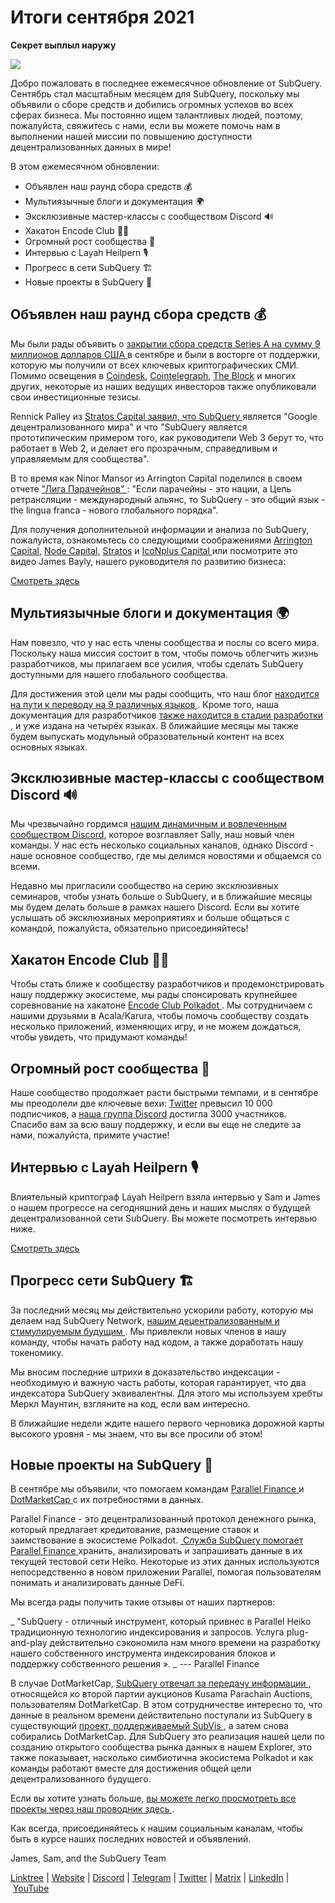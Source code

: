 # Итоги сентября 2021

**Секрет выплыл наружу**

![](https://miro.medium.com/max/700/1*nU7PnYFMR6MMBfccYE_Ujg.png)

Добро пожаловать в последнее ежемесячное обновление от SubQuery. Сентябрь стал масштабным месяцем для SubQuery, поскольку мы объявили о сборе средств и добились огромных успехов во всех сферах бизнеса. Мы постоянно ищем талантливых людей, поэтому, пожалуйста, свяжитесь с нами, если вы можете помочь нам в выполнении нашей миссии по повышению доступности децентрализованных данных в мире!

В этом ежемесячном обновлении:

- Объявлен наш раунд сбора средств 💰
- Мультиязычные блоги и документация 🌍
- Эксклюзивные мастер-классы с сообществом Discord 🔊
- Хакатон Encode Club 👩‍🎓
- Огромный рост сообщества 🚀
- Интервью с Layah Heilpern 🎙
- Прогресс в сети SubQuery 🏗
- Новые проекты в SubQuery 🤝

## Объявлен наш раунд сбора средств 💰

Мы были рады объявить о [ закрытии сбора средств Series A на сумму 9 миллионов долларов США ](https://subquery.medium.com/series-a-1abed6c1c2af) в сентябре и были в восторге от поддержки, которую мы получили от всех ключевых криптографических СМИ. Помимо освещения в [Coindesk](https://www.coindesk.com/business/2021/09/08/subquery-gets-9m-in-series-a-to-improve-access-to-blockchain-data-on-polkadot/), [Cointelegraph](https://cointelegraph.com/news/subquery-raises-9m-for-polkadot-data-protocol), [The Block](https://www.theblockcrypto.com/post/116915/subquery-indexing-protocol-polkadot-funding-saft) и многих других, некоторые из наших ведущих инвесторов также опубликовали свои инвестиционные тезисы.

Rennick Palley из [ Stratos Capital заявил, что SubQuery ](https://medium.com/stratos-technologies/the-google-of-the-decentralized-world-our-investment-in-subquery-e6e7d949b00a) является "Google децентрализованного мира" и что "SubQuery является прототипическим примером того, как руководители Web 3 берут то, что работает в Web 2, и делает его прозрачным, справедливым и управляемым для сообщества".

В то время как Ninor Mansor из Arrington Capital поделился в своем отчете [ "Лига Парачейнов" ](https://arringtonxrpcapital.com/2021/09/17/the-league-of-parachains-polkadot/): "Если парачейны - это нации, а Цепь ретрансляции - международный альянс, то SubQuery - это общий язык - the lingua franca - нового глобального порядка".

Для получения дополнительной информации и анализа по SubQuery, пожалуйста, ознакомьтесь со следующими соображениями [Arrington Capital](https://arringtonxrpcapital.com/2021/09/08/building-the-multi-chain-world-announcing-our-investment-into-subquery/), [Node Capital](https://www.node.capital/blog-posts/a-subquery-to-supercharge-your-insights), [Stratos](https://medium.com/stratos-technologies/the-google-of-the-decentralized-world-our-investment-in-subquery-e6e7d949b00a) и [ IcoNplus Capital ](https://medium.com/@iconpluscapital/understanding-the-aggregation-of-data-in-subquery-network-investment-thesis-90fe8f6b7abe) или посмотрите это видео James Bayly, нашего руководителя по развитию бизнеса:

[Смотреть здесь](https://youtu.be/NRn3E-ERIds)

## Мультиязычные блоги и документация 🌍

Нам повезло, что у нас есть члены сообщества и послы со всего мира. Поскольку наша миссия состоит в том, чтобы помочь облегчить жизнь разработчиков, мы прилагаем все усилия, чтобы сделать SubQuery доступными для нашего глобального сообщества.

Для достижения этой цели мы рады сообщить, что наш блог [ находится на пути к переводу на 9 различных языков ](https://blog.subquery.network/). Кроме того, наша документация для разработчиков [ также находится в стадии разработки ](https://doc.subquery.network/), и уже издана на четырёх языках. В ближайшие месяцы мы также будем выпускать модульный образовательный контент на всех основных языках.

## Эксклюзивные мастер-классы с сообществом Discord 🔊

Мы чрезвычайно гордимся [ нашим динамичным и вовлеченным сообществом Discord](https://discord.com/invite/subquery), которое возглавляет Sally, наш новый член команды. У нас есть несколько социальных каналов, однако Discord - наше основное сообщество, где мы делимся новостями и общаемся со всеми.

Недавно мы пригласили сообщество на серию эксклюзивных семинаров, чтобы узнать больше о SubQuery, и в ближайшие месяцы мы будем делать больше в рамках нашего Discord. Если вы хотите услышать об эксклюзивных мероприятиях и больше общаться с командой, пожалуйста, обязательно присоединяйтесь!

## Хакатон Encode Club 👩‍🎓

Чтобы стать ближе к сообществу разработчиков и продемонстрировать нашу поддержку экосистеме, мы рады спонсировать крупнейшее соревнование на хакатоне [ Encode Club Polkadot ](https://medium.com/encode-club/polkadot-hack-challenges-7cfeba1a4c0e). Мы сотрудничаем с нашими друзьями в Acala/Karura, чтобы помочь сообществу создать несколько приложений, изменяющих игру, и не можем дождаться, чтобы увидеть, что придумают команды!

## Огромный рост сообщества 🚀

Наше сообщество продолжает расти быстрыми темпами, и в сентябре мы преодолели две ключевые вехи: [ Twitter](https://twitter.com/SubQueryNetwork) превысил 10 000 подписчиков, а [ наша группа Discord](https://discord.com/invite/subquery) достигла 3000 участников. Спасибо вам за всю вашу поддержку, и если вы еще не следите за нами, пожалуйста, примите участие!

## Интервью с Layah Heilpern 🎙

Влиятельный криптограф Layah Heilpern взяла интервью у Sam и James о нашем прогрессе на сегодняшний день и наших мыслях о будущей децентрализованной сети SubQuery. Вы можете посмотреть интервью ниже.

[Смотреть здесь](https://youtu.be/WApnpFjEofg)

## Прогресс сети SubQuery 🏗

За последний месяц мы действительно ускорили работу, которую мы делаем над SubQuery Network, [ нашим децентрализованным и стимулируемым будущим ](https://subquery.medium.com/the-subquery-network-a-summary-46cde0acb010). Мы привлекли новых членов в нашу команду, чтобы начать работу над кодом, а также доработать нашу токеномику.

Мы вносим последние штрихи в доказательство индексации - необходимую и важную часть работы, которая гарантирует, что два индексатора SubQuery эквивалентны. Для этого мы используем хребты Меркл Маунтин, взгляните на код, если вам интересно.

В ближайшие недели ждите нашего первого черновика дорожной карты высокого уровня - мы знаем, что вы все просили об этом!

## Новые проекты на SubQuery 🤝

В сентябре мы объявили, что помогаем командам [ Parallel Finance ](https://parallel.fi/) и [ DotMarketCap ](http://www.dotmarketcap.com/) с их потребностями в данных.

Parallel Finance - это децентрализованный протокол денежного рынка, который предлагает кредитование, размещение ставок и заимствование в экосистеме Polkadot. [ Служба SubQuery помогает Parallel Finance ](https://subquery.medium.com/parallel-finance-is-creating-the-next-defi-platform-using-subquery-6fc1e366985a) хранить, анализировать и запрашивать данные в их текущей тестовой сети Heiko. Некоторые из этих данных используются непосредственно в новом приложении Parallel, помогая пользователям понимать и анализировать данные DeFi.

Мы всегда рады получить такие отзывы от наших партнеров:

_ "SubQuery - отличный инструмент, который привнес в Parallel Heiko традиционную технологию индексирования и запросов. Услуга plug-and-play действительно сэкономила нам много времени на разработку нашего собственного инструмента индексирования блоков и поддержку собственного решения ». _ --- Parallel Finance

В случае DotMarketCap, [ SubQuery отвечал за передачу информации ](https://subquery.medium.com/dotmarketcap-2-0-launches-with-support-from-subquery-and-subvis-ef85b5e0ee31), относящейся ко второй партии аукционов Kusama Parachain Auctions, пользователям DotMarketCap. В этом сотрудничестве интересно то, что данные в реальном времени действительно поступали из SubQuery в существующий [ проект, поддерживаемый SubVis ](https://explorer.subquery.network/subquery/subvis-io/kusama-auction), а затем снова собирались DotMarketCap. Для SubQuery это реализация нашей цели по созданию открытого сообщества рынка данных в нашем Explorer, это также показывает, насколько симбиотична экосистема Polkadot и как команды работают вместе для достижения общей цели децентрализованного будущего.

Если вы хотите узнать больше, [ вы можете легко просмотреть все проекты через наш проводник здесь ](https://explorer.subquery.network/).

Как всегда, присоединяйтесь к нашим социальным каналам, чтобы быть в курсе наших последних новостей и объявлений.

James, Sam, and the SubQuery Team

[Linktree](https://linktr.ee/subquerynetwork) | [Website](https://subquery.network/) | [Discord](https://discord.com/invite/78zg8aBSMG) | [Telegram](https://t.me/subquerynetwork) | [Twitter](https://twitter.com/subquerynetwork) | [Matrix](https://matrix.to/#/#subquery:matrix.org) | [LinkedIn](https://www.linkedin.com/company/subquery) | [YouTube](https://www.youtube.com/channel/UCi1a6NUUjegcLHDFLr7CqLw)
